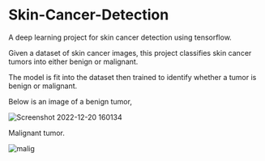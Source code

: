 # Skin-Cancer-Detection
A deep learning project for skin cancer detection using tensorflow.

Given a dataset of skin cancer images, this project classifies skin cancer tumors into either benign or malignant.

The model is fit into the dataset then trained to identify whether a tumor is benign or malignant.

Below is an image of a benign tumor,

![Screenshot 2022-12-20 160134](https://user-images.githubusercontent.com/78556152/208673808-01551a4a-d57f-4e5d-9f31-f75e1eab8b47.png)

Malignant tumor.

![malig](https://user-images.githubusercontent.com/78556152/208674041-0d6a73ab-d9f6-4a65-8ba7-732c0fa666b6.jpg)
